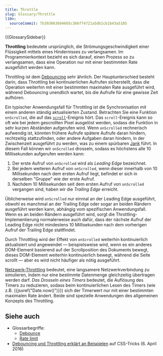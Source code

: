 ```yaml
---
title: Throttle
slug: Glossary/Throttle
l10n:
  sourceCommit: 7b393063694605c366ff4721a5db1cb1b43a5185
---
```


{{GlossarySidebar}}

**Throttling** bedeutete ursprünglich, die Strömungsgeschwindigkeit einer Flüssigkeit mittels eines Hindernisses zu verlangsamen. Im Programmierkontext bezieht es sich darauf, einen Prozess so zu verlangsamen, dass eine Operation nur mit einer bestimmten Rate ausgeführt werden kann.

Throttling ist dem [Debouncing](/de/docs/Glossary/debounce) sehr ähnlich. Der Hauptunterschied besteht darin, dass Throttling bei kontinuierlichen Aufrufen sicherstellt, dass die Operation weiterhin mit einer bestimmten maximalen Rate ausgeführt wird, während Debouncing unendlich wartet, bis die Aufrufe für eine gewisse Zeit aufhören.

Ein typischer Anwendungsfall für Throttling ist die Synchronisation mit einem anderen ständig aktualisierten Zustand. Betrachten Sie eine Funktion `onScrolled`, die auf das [`scroll`](/de/docs/Web/API/Document/scroll_event)-Ereignis hört. Das `scroll`-Ereignis kann so oft wie bei jedem gescrollten Pixel ausgelöst werden, sodass die Funktion in sehr kurzen Abständen aufgerufen wird. Wenn `onScrolled` rechnerisch aufwendig ist, könnten frühere Aufrufe spätere Aufrufe daran hindern, rechtzeitig stattzufinden, oder andere Aufgaben daran hindern, in der Zwischenzeit ausgeführt zu werden, was zu einem spürbaren [Jank](/de/docs/Glossary/jank) führt. In diesem Fall können wir `onScrolled` drosseln, sodass es höchstens alle 10 Millisekunden aufgerufen werden kann:

1. Der erste Aufruf von `onScrolled` wird als _Leading Edge_ bezeichnet.
2. Bei jedem weiteren Aufruf von `onScrolled`, wenn dieser innerhalb von 10 Millisekunden nach dem ersten Aufruf liegt, befindet er sich in derselben "Gruppe" wie der erste Aufruf.
3. Nachdem 10 Millisekunden seit dem ersten Aufruf von `onScrolled` vergangen sind, haben wir die _Trailing Edge_ erreicht.

Üblicherweise wird `onScrolled` nur einmal an der Leading Edge ausgeführt, obwohl es manchmal an der Trailing Edge oder sogar an beiden Rändern ausgeführt werden kann, abhängig vom spezifischen Anwendungsfall. Wenn es an beiden Rändern ausgeführt wird, sorgt die Throttling-Implementierung normalerweise auch dafür, dass der nächste Aufruf der Leading Edge nicht mindestens 10 Millisekunden nach dem vorherigen Aufruf der Trailing Edge stattfindet.

Durch Throttling wird der Effekt von `onScrolled` weiterhin kontinuierlich aktualisiert und angewendet — beispielsweise wird, wenn es ein anderes DOM-Element basierend auf der Scrollposition des Dokuments bewegt, dieses DOM-Element weiterhin kontinuierlich bewegt, während die Seite scrollt — aber es wird nicht häufiger als nötig ausgeführt.

[Netzwerk-Throttling](/de/docs/Glossary/Network_throttling) bedeutet, eine langsamere Netzwerkverbindung zu simulieren, indem nur eine bestimmte Datenmenge gleichzeitig übertragen werden darf. _Das Drosseln eines Timers_ bedeutet, die Auflösung des Timers zu reduzieren, sodass beim kontinuierlichen Lesen des Timers (wie z.B. {{jsxref("Date.now()")}}) sich der Timerwert nur mit einer bestimmten maximalen Rate ändert. Beide sind spezielle Anwendungen des allgemeinen Konzepts des Throttling.

## Siehe auch

- Glossarbegriffe:
  - [Debounce](/de/docs/Glossary/Debounce)
  - [Rate limit](/de/docs/Glossary/Rate_limit)
- [Debouncing und Throttling erklärt an Beispielen](https://css-tricks.com/debouncing-throttling-explained-examples/) auf CSS-Tricks (6. April 2016)
